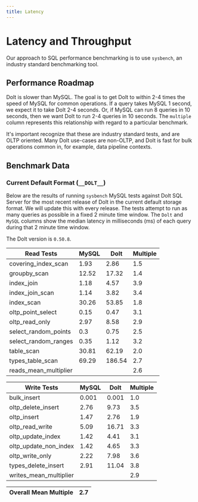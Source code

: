 ```yaml
---
title: Latency
---
```


# Latency and Throughput

Our approach to SQL performance benchmarking is to use `sysbench`, an
industry standard benchmarking tool.

## Performance Roadmap

Dolt is slower than MySQL. The goal is to get Dolt to within 2-4 times
the speed of MySQL for common operations. If a query takes MySQL 1
second, we expect it to take Dolt 2-4 seconds. Or, if MySQL can run 8
queries in 10 seconds, then we want Dolt to run 2-4 queries in 10
seconds. The `multiple` column represents this relationship with
regard to a particular benchmark.

It's important recognize that these are industry standard tests, and
are OLTP oriented. Many Dolt use-cases are non-OLTP, and Dolt is fast
for bulk operations common in, for example, data pipeline contexts.

## Benchmark Data

### Current Default Format (`__DOLT__`)

Below are the results of running `sysbench` MySQL tests against Dolt
SQL Server for the most recent release of Dolt in the current default 
storage format. We will update this with every release. The tests 
attempt to run as many queries as possible in a fixed 2 minute time 
window. The `Dolt` and `MySQL` columns show the median latency in 
milliseconds (ms) of each query during that 2 minute time window.

The Dolt version is `0.50.8`.

<!-- START___DOLT___LATENCY_RESULTS_TABLE -->
|       Read Tests        | MySQL |  Dolt  | Multiple |
|-------------------------|-------|--------|----------|
| covering\_index\_scan   |  1.93 |   2.86 |      1.5 |
| groupby\_scan           | 12.52 |  17.32 |      1.4 |
| index\_join             |  1.18 |   4.57 |      3.9 |
| index\_join\_scan       |  1.14 |   3.82 |      3.4 |
| index\_scan             | 30.26 |  53.85 |      1.8 |
| oltp\_point\_select     |  0.15 |   0.47 |      3.1 |
| oltp\_read\_only        |  2.97 |   8.58 |      2.9 |
| select\_random\_points  |   0.3 |   0.75 |      2.5 |
| select\_random\_ranges  |  0.35 |   1.12 |      3.2 |
| table\_scan             | 30.81 |  62.19 |      2.0 |
| types\_table\_scan      | 69.29 | 186.54 |      2.7 |
| reads\_mean\_multiplier |       |        |      2.6 |

|       Write Tests        | MySQL | Dolt  | Multiple |
|--------------------------|-------|-------|----------|
| bulk\_insert             | 0.001 | 0.001 |      1.0 |
| oltp\_delete\_insert     |  2.76 |  9.73 |      3.5 |
| oltp\_insert             |  1.47 |  2.76 |      1.9 |
| oltp\_read\_write        |  5.09 | 16.71 |      3.3 |
| oltp\_update\_index      |  1.42 |  4.41 |      3.1 |
| oltp\_update\_non\_index |  1.42 |  4.65 |      3.3 |
| oltp\_write\_only        |  2.22 |  7.98 |      3.6 |
| types\_delete\_insert    |  2.91 | 11.04 |      3.8 |
| writes\_mean\_multiplier |       |       |      2.9 |

| Overall Mean Multiple | 2.7 |
|-----------------------|-----|
<!-- END___DOLT___LATENCY_RESULTS_TABLE -->
<br/>
